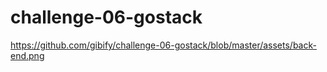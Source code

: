 # challenge-06-gostack
https://github.com/gibify/challenge-06-gostack/blob/master/assets/back-end.png
